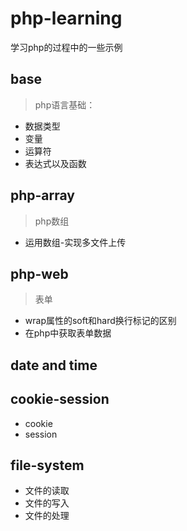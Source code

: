 # php-learning
学习php的过程中的一些示例
## base
>php语言基础：
  * 数据类型
  * 变量
  * 运算符
  * 表达式以及函数
  
## php-array
>php数组
 * 运用数组-实现多文件上传
 
## php-web
>表单
 * wrap属性的soft和hard换行标记的区别
 * 在php中获取表单数据
 
 
## date and time 

## cookie-session
 * cookie
 * session
 
 
## file-system
 * 文件的读取
 * 文件的写入
 * 文件的处理